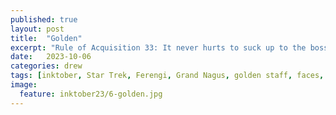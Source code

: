```yaml
---
published: true
layout: post
title:  "Golden"
excerpt: "Rule of Acquisition 33: It never hurts to suck up to the boss."
date:   2023-10-06
categories: drew
tags: [inktober, Star Trek, Ferengi, Grand Nagus, golden staff, faces, aliens, sci-fi]
image:
  feature: inktober23/6-golden.jpg
---
```

